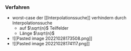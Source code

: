 ### Verfahren
+ worst-case der [[Interpolationssuche]] verhindern durch Interpolationssuche
	+ auf  $\sqrt{n}$ Teilfelder
	+ Länge  $\sqrt{n}$
+ ![[Pasted image 20221028173508.png]]
+ ![[Pasted image 20221028174117.png]]